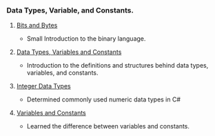 ### Data Types, Variable, and Constants.


1. [Bits and Bytes](Binary/notes.md)
    - Small Introduction to the binary language.

2. [Data Types, Variables and Constants](DaTyVarCon/notes.md)
    - Introduction to the definitions and structures behind data types, variables, and constants.

3. [Integer Data Types](IntDataTypes/notes.md)
    - Determined commonly used numeric data types in C#

4. [Variables and Constants](VariaConst/notes.md)
    - Learned the difference between variables and constants.